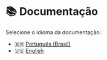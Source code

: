# 📚 Documentação

Selecione o idioma da documentação:  

- 🇧🇷 [Português (Brasil)](docs/pt-BR/README.md)  
- 🇺🇸 [English](docs/en/README.md)  
